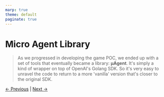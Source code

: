 ```yaml
---
marp: true
theme: default
paginate: true
---
```

# Micro Agent Library

> As we progressed in developing the game POC, we ended up with a set of tools that eventually became a library: **µAgent**. It's simply a kind of wrapper on top of OpenAI's Golang SDK. So it's very easy to unravel the code to return to a more 'vanilla' version that's closer to the original SDK.

[← Previous](000-what-is-an-agent.md) | [Next →](002-Elara.md)
